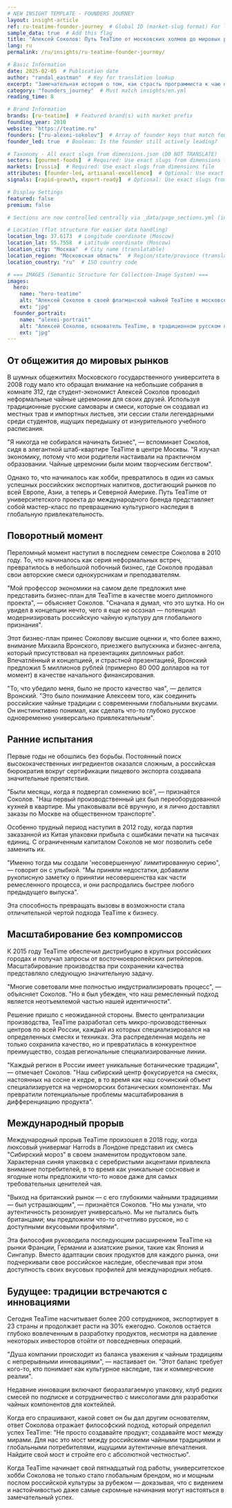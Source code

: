```yaml
---
# NEW INSIGHT TEMPLATE - FOUNDERS JOURNEY
layout: insight-article
ref: ru-teatime-founder-journey  # Global ID (market-slug format) For language switcher
sample_data: true  # Add this flag
title: "Алексей Соколов: Путь TeaTime от московских холмов до мировых рынков"
lang: ru
permalink: /ru/insights/ru-teatime-founder-journey/

# Basic Information
date: 2025-02-05  # Publication date
author: "randal_eastman"  # Key for translation lookup
excerpt: "Замечательная история о том, как страсть программиста к чаю превратилась в ведущий российский бренд ремесленного чая."
category: "founders_journey"  # Must match insights/en.yml
reading_time: 8

# Brand Information
brands: [ru-teatime]  # Featured brand(s) with market prefix
founding_year: 2010
website: "https://teatime.ru"
founders: ["ru-alexei-sokolov"]  # Array of founder keys that match founder_names.json entries
founder_led: true  # Boolean: Is the founder still actively leading?

# Taxonomy - All exact slugs from dimensions.json (DO NOT TRANSLATE)
sectors: [gourmet-foods]  # Required: Use exact slugs from dimensions file
markets: [russia]  # Required: Use exact slugs from dimensions file
attributes: [founder-led, artisanal-excellence]  # Optional: Use exact slugs from dimensions file
signals: [rapid-growth, export-ready]  # Optional: Use exact slugs from dimensions file

# Display Settings
featured: false
premium: false

# Sections are now controlled centrally via _data/page_sections.yml (insight-article)

# Location (flat structure for easier data handling)
location_lng: 37.6173  # Longitude coordinate (Moscow)
location_lat: 55.7558  # Latitude coordinate (Moscow)
location_city: "Москва"  # City name (translatable)
location_region: "Московская область"  # Region/state/province (translatable, optional)
location_country: "ru"  # ISO country code

# === IMAGES (Semantic Structure for Collection-Image System) ===
images:
  hero:
    name: "hero-teatime"
    alt: "Алексей Соколов в своей флагманской чайной TeaTime в московском Арбате, демонстрирует традиционную русскую чайную церемонию с латунным самоваром"
    ext: "jpg"
  founder_portrait:
    name: "alexei-portrait"
    alt: "Алексей Соколов, основатель TeaTime, в традиционном русском жилете готовит чайную церемонию с антикварным самоваром в элегантной чайной"
    ext: "jpg"
---
```


## От общежития до мировых рынков

В шумных общежитиях Московского государственного университета в 2008 году мало кто обращал внимание на небольшие собрания в комнате 312, где студент-экономист Алексей Соколов проводил неформальные чайные церемонии для своих друзей. Используя традиционные русские самовары и смеси, которые он создавал из местных трав и импортных листьев, эти сессии стали легендарными среди студентов, ищущих передышку от изнурительного учебного расписания.

"Я никогда не собирался начинать бизнес", — вспоминает Соколов, сидя в элегантной штаб-квартире TeaTime в центре Москвы. "Я изучал экономику, потому что мои родители настаивали на практичном образовании. Чайные церемонии были моим творческим бегством".

Однако то, что начиналось как хобби, превратилось в один из самых успешных российских экспортных напитков, достигающий рынков по всей Европе, Азии, а теперь и Северной Америке. Путь TeaTime от университетского проекта до международного бренда представляет собой мастер-класс по превращению культурного наследия в глобальную привлекательность.

## Поворотный момент

Переломный момент наступил в последнем семестре Соколова в 2010 году. То, что начиналось как серия неформальных встреч, превратилось в небольшой побочный бизнес, где Соколов продавал свои авторские смеси однокурсникам и преподавателям.

"Мой профессор экономики на самом деле предложил мне представить бизнес-план для TeaTime в качестве моего дипломного проекта", — объясняет Соколов. "Сначала я думал, что это шутка. Но он увидел в концепции нечто, чего я еще не осознал — потенциал модернизировать российскую чайную культуру для глобального признания".

Этот бизнес-план принес Соколову высшие оценки и, что более важно, внимание Михаила Вронского, приезжего выпускника и бизнес-ангела, который присутствовал на презентациях дипломных работ. Впечатлённый и концепцией, и страстной презентацией, Вронский предложил 5 миллионов рублей (примерно 80 000 долларов на тот момент) в качестве начального финансирования.

"То, что убедило меня, было не просто качество чая", — делится Вронский. "Это было понимание Алексеем того, как соединить российские чайные традиции с современными глобальными вкусами. Он инстинктивно понимал, как сделать что-то глубоко русское одновременно универсально привлекательным".

## Ранние испытания

Первые годы не обошлись без борьбы. Постоянный поиск высококачественных ингредиентов оказался сложным, а российская бюрократия вокруг сертификации пищевого экспорта создавала значительные препятствия.

"Были месяцы, когда я подвергал сомнению всё", — признаётся Соколов. "Наш первый производственный цех был переоборудованной кухней в квартире. Мы упаковывали всё вручную, и я лично доставлял заказы по Москве на общественном транспорте".

Особенно трудный период наступил в 2012 году, когда партия заказанной из Китая упаковки прибыла с ошибками печати на тысячах единиц. С ограниченным капиталом Соколов не мог позволить себе заменить их.

"Именно тогда мы создали 'несовершенную' лимитированную серию", — говорит он с улыбкой. "Мы приняли недостатки, добавили рукописную заметку о принятии несовершенства как части ремесленного процесса, и они распродались быстрее любого предыдущего выпуска".

Эта способность превращать вызовы в возможности стала отличительной чертой подхода TeaTime к бизнесу.

## Масштабирование без компромиссов

К 2015 году TeaTime обеспечил дистрибуцию в крупных российских городах и получал запросы от восточноевропейских ритейлеров. Масштабирование производства при сохранении качества представляло следующую значительную задачу.

"Многие советовали мне полностью индустриализировать процесс", — объясняет Соколов. "Но я был убежден, что наш ремесленный подход является неотъемлемой частью нашей идентичности".

Решение пришло с неожиданной стороны. Вместо централизации производства, TeaTime разработал сеть микро-производственных центров по всей России, каждый из которых специализировался на определенных смесях и техниках. Эта распределенная модель не только сохранила качество, но и превратилась в конкурентное преимущество, создав региональные специализированные линии.

"Каждый регион в России имеет уникальные ботанические традиции", — отмечает Соколов. "Наш сибирский центр фокусируется на смесях, настоянных на сосне и кедре, в то время как наш сочинский объект специализируется на черноморских ботанических компонентах. Мы превратили потенциальные проблемы масштабирования в дифференциацию продукта".

## Международный прорыв

Международный прорыв TeaTime произошел в 2018 году, когда люксовый универмаг Harrods в Лондоне представил их смесь "Сибирский мороз" в своем знаменитом продуктовом зале. Характерная синяя упаковка с серебристыми акцентами привлекла внимание потребителей, в то время как уникальные сосновые и ягодные ноты предложили что-то новое даже для самых требовательных ценителей чая.

"Выход на британский рынок — с его глубокими чайными традициями — был устрашающим", — признаётся Соколов. "Но мы узнали, что аутентичность резонирует универсально. Мы не пытались быть британцами; мы предложили что-то отчетливо русское, но с доступными вкусовыми профилями".

Эта философия руководила последующим расширением TeaTime на рынки Франции, Германии и азиатские рынки, такие как Япония и Сингапур. Вместо адаптации своих продуктов для каждого рынка, они подчеркивали свое российское наследие, обеспечивая при этом доступность своих вкусовых профилей для международных небцев.

## Будущее: традиции встречаются с инновациями

Сегодня TeaTime насчитывает более 200 сотрудников, экспортирует в 23 страны и продолжает расти на 30% ежегодно. Соколов остается глубоко вовлеченным в разработку продуктов, несмотря на давление некоторых инвесторов отойти от повседневных операций.

"Душа компании происходит из баланса уважения к чайным традициям с непрерывными инновациями", — настаивает он. "Этот баланс требует кого-то, кто понимает как культурное наследие, так и коммерческие реалии".

Недавние инновации включают биоразлагаемую упаковку, клуб редких смесей по подписке и сотрудничество с миксологами для разработки чайных компонентов для коктейлей.

Когда его спрашивают, какой совет он бы дал другим основателям, ответ Соколова отражает философский подход, который определил успех TeaTime: "Не просто создавайте продукт; создавайте мост между мирами. Для нас это мост между российскими чайными традициями и глобальными потребителями, ищущими аутентичные впечатления. Найдите свой мост и стройте его с абсолютной честностью".

Когда TeaTime начинает свой пятнадцатый год работы, университетское хобби Соколова не только стало глобальным брендом, но и мощным послом российской культуры за рубежом — доказывая, что с видением и настойчивостью даже самые скромные начинания могут настояться в замечательный успех.
